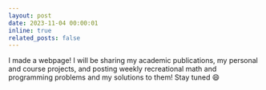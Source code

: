```yaml
---
layout: post
date: 2023-11-04 00:00:01
inline: true
related_posts: false
---
```


I made a webpage! I will be sharing my academic publications, my personal and course projects, and posting weekly recreational math and programming problems and my solutions to them! Stay tuned :smile:
